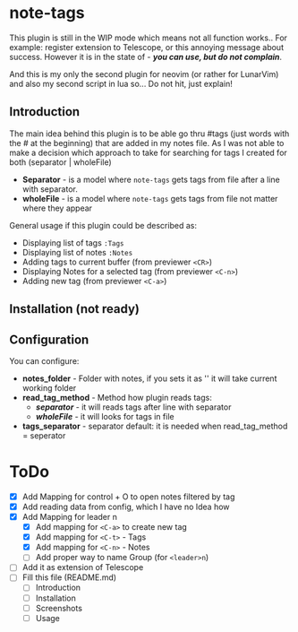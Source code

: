 # note-tags

This plugin is still in the WIP mode which means not all function works.. For example: register extension to Telescope, or this annoying message about success.
However it is in the state of - **_you can use, but do not complain_**.

And this is my only the second plugin for neovim (or rather for LunarVim) and also my second script in lua so... Do not hit, just explain!

## Introduction

The main idea behind this plugin is to be able go thru #tags (just words with the # at the beginning) that are added in my notes file.
As I was not able to make a decision which approach to take for searching for tags I created for both (separator | wholeFile)

- **Separator** - is a model where `note-tags` gets tags from file after a line with separator.
- **wholeFile** - is a model where `note-tags` gets tags from file not matter where they appear

General usage if this plugin could be described as:

- Displaying list of tags `:Tags`
- Displaying list of notes `:Notes`
- Adding tags to current buffer (from previewer `<CR>`)
- Displaying Notes for a selected tag (from previewer `<C-n>`)
- Adding new tag (from previewer `<C-a>`)

## Installation (not ready)

## Configuration

You can configure:

- **notes_folder** - Folder with notes, if you sets it as '' it will take current working folder
- **read_tag_method** - Method how plugin reads tags:
  - **_separator_** - it will reads tags after line with separator
  - **_wholeFile_** - it will looks for tags in file
- **tags_separator** - separator default: <!--tags--> it is needed when read_tag_method = seperator

# ToDo

- [x] Add Mapping for control + O to open notes filtered by tag
- [x] Add reading data from config, which I have no Idea how
- [x] Add Mapping for leader n
  - [x] Add mapping for `<C-a>` to create new tag
  - [x] Add mapping for `<C-t>` - Tags
  - [x] Add mapping for `<C-n>` - Notes
  - [ ] Add proper way to name Group (for `<leader>n`)
- [ ] Add it as extension of Telescope
- [ ] Fill this file (README.md)
  - [ ] Introduction
  - [ ] Installation
  - [ ] Screenshots
  - [ ] Usage

[^1]: Folder should be or declared in config or plugin will take current one.
